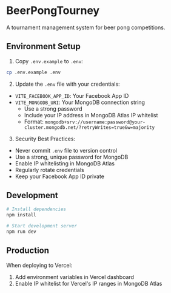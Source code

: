 # BeerPongTourney

A tournament management system for beer pong competitions.

## Environment Setup

1. Copy `.env.example` to `.env`:
```bash
cp .env.example .env
```

2. Update the `.env` file with your credentials:
- `VITE_FACEBOOK_APP_ID`: Your Facebook App ID
- `VITE_MONGODB_URI`: Your MongoDB connection string
  - Use a strong password
  - Include your IP address in MongoDB Atlas IP whitelist
  - Format: `mongodb+srv://username:password@your-cluster.mongodb.net/?retryWrites=true&w=majority`

3. Security Best Practices:
- Never commit `.env` file to version control
- Use a strong, unique password for MongoDB
- Enable IP whitelisting in MongoDB Atlas
- Regularly rotate credentials
- Keep your Facebook App ID private

## Development

```bash
# Install dependencies
npm install

# Start development server
npm run dev
```

## Production

When deploying to Vercel:
1. Add environment variables in Vercel dashboard
2. Enable IP whitelist for Vercel's IP ranges in MongoDB Atlas

